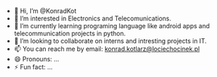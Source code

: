 - 👋 Hi, I’m @KonradKot
- 👀 I’m interested in Electronics and Telecomunications.
- 🌱 I’m currently learning programing language like android apps and telecommunication projects in python.
- 💞️ I’m looking to collaborate on interns and intresting projects in IT.
- 📫 You can reach me by email: konrad.kotlarz@lociechocinek.pl
- 😄 Pronouns: ...
- ⚡ Fun fact: ...

<!---
KonradKot/KonradKot is a ✨ special ✨ repository because its `README.md` (this file) appears on your GitHub profile.
You can click the Preview link to take a look at your changes.
--->
